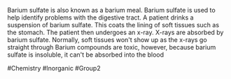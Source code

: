 Barium sulfate is also known as a barium meal. Barium sulfate is used to help identify problems with the digestive tract. A patient drinks a suspension of barium sulfate. This coats the lining of soft tissues such as the stomach. The patient then undergoes an x-ray. X-rays are absorbed by barium sulfate. Normally, soft tissues won't show up as the x-rays go straight through
Barium compounds are toxic, however, because barium sulfate is insoluble, it can't be absorbed into the blood

#Chemistry #Inorganic #Group2 